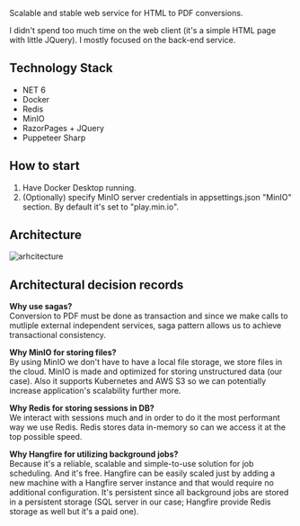 Scalable and stable web service for HTML to PDF conversions.

I didn't spend too much time on the web client (it's a simple HTML page with little JQuery). I mostly focused on the back-end service.

## Technology Stack
- NET 6
- Docker
- Redis
- MinIO
- RazorPages + JQuery
- Puppeteer Sharp

## How to start
1) Have Docker Desktop running.
2) (Optionally) specify MinIO server credentials in appsettings.json "MinIO" section. By default it's set to "play.min.io".

## Architecture
![arhcitecture](https://user-images.githubusercontent.com/122230590/211382169-771d649e-4167-4d34-95ac-f92a66f36a14.jpg)

## Architectural decision records
**Why use sagas?**  
Conversion to PDF must be done as transaction and since we make calls to mutliple external independent services, saga pattern allows us to achieve transactional consistency.

**Why MinIO for storing files?**  
By using MinIO we don't have to have a local file storage, we store files in the cloud. MinIO is made and optimized for storing unstructured data (our case). Also it supports Kubernetes and AWS S3 so we can potentially increase application's scalability further more.

**Why Redis for storing sessions in DB?**  
We interact with sessions much and in order to do it the most performant way we use Redis. Redis stores data in-memory so can we access it at the top possible speed.

**Why Hangfire for utilizing background jobs?**  
Because it's a reliable, scalable and simple-to-use solution for job scheduling. And it's free. Hangfire can be easily scaled just by adding a new machine with a Hangfire server instance and that would require no additional configuration. It's persistent since all background jobs are stored in a persistent storage (SQL server in our case; Hangfire provide Redis storage as well but it's a paid one).
